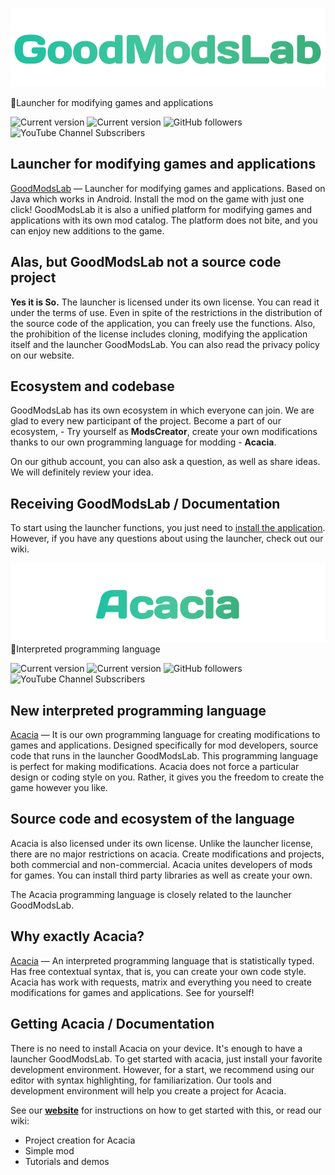 ![GoodModsLab](GoodModsLab/title_logo.png)

🍏Launcher for modifying games and applications

![Current version](https://img.shields.io/badge/GoodModsLab-v0.1.0-%2330BF84) ![Current version](https://img.shields.io/badge/Acacia-v0.1425b-%2330BF84)
![GitHub followers](https://img.shields.io/github/followers/GoodModsLab-Official?style=social) 
![YouTube Channel Subscribers](https://img.shields.io/youtube/channel/subscribers/UCWMQHUQ3-Of_pYqNvXZHqFQ?style=social)

<a name="Introduction"></a> 
## Launcher for modifying games and applications
[GoodModsLab](https://GoodModsLab-official.github.io) — Launcher for modifying games and applications. Based on Java which works in Android. Install the mod on the game with just one click!
 GoodModsLab it is also a unified platform for modifying games and applications with its own mod catalog.
The platform does not bite, and you can enjoy new additions to the game.

<a name="Source"></a>
## Alas, but GoodModsLab not a source code project
__Yes it is So.__ The launcher is licensed under its own license. You can read it under the terms of use. Even in spite of the restrictions in the distribution of the source code of the application, you can freely use the functions.
Also, the prohibition of the license includes cloning, modifying the application itself and the launcher GoodModsLab. You can also read the privacy policy on our website. 

<a name="System"></a>
## Ecosystem and codebase
GoodModsLab has its own ecosystem in which everyone can join. We are glad to every new participant of the project. 
Become a part of our ecosystem, - Try yourself as __ModsCreator__, create your own modifications thanks to our own programming language for modding - __Acacia__.

On our github account, you can also ask a question, as well as share ideas. We will definitely review your idea.

<a name="Docs"></a>
## Receiving GoodModsLab / Documentation

To start using the launcher functions, you just need to [install the application](https://goodmodslab-official.github.io). 
However, if you have any questions about using the launcher, check out our wiki.


![Acacia](GoodModsLab/title_logo_acacia.png)
💚Interpreted programming language

![Current version](https://img.shields.io/badge/GoodModsLab-v0.1.0-%2330BF84) ![Current version](https://img.shields.io/badge/Acacia-v0.1425b-%2330BF84)
![GitHub followers](https://img.shields.io/github/followers/GoodModsLab-Official?style=social) 
![YouTube Channel Subscribers](https://img.shields.io/youtube/channel/subscribers/UCWMQHUQ3-Of_pYqNvXZHqFQ?style=social)

<a name="Introduction Acacia"></a>
## New interpreted programming language
[Acacia](https://goodmodslab-official.github.io) — It is our own programming language for creating modifications to games and applications. Designed specifically for mod developers, source code that runs in the launcher GoodModsLab.
This programming language is perfect for making modifications.
Acacia does not force a particular design or coding style on you. Rather, it gives you the freedom to create the game however you like.

<a name="Source Acacia"></a>
## Source code and ecosystem of the language
Acacia is also licensed under its own license. Unlike the launcher license, there are no major restrictions on acacia. Create modifications and projects, both commercial and non-commercial.
Acacia unites developers of mods for games. You can install third party libraries as well as create your own.

The Acacia programming language is closely related to the launcher GoodModsLab. 

<a name="Advantages"></a>
## Why exactly Acacia?
[Acacia](https://goodmodslab-official.github.io) — An interpreted programming language that is statistically typed. Has free contextual syntax, that is, you can create your own code style. Acacia has work with requests, matrix and everything you need to create modifications for games and applications. See for yourself! 

<a name="Docs Acacia"></a>
## Getting Acacia / Documentation
There is no need to install Acacia on your device. It's enough to have a launcher GoodModsLab. To get started with acacia, just install your favorite development environment. However, for a start, we recommend using our editor with syntax highlighting, for familiarization. Our tools and development environment will help you create a project for Acacia.


See our __[website](https://goodmodslab-official.github.io)__ for instructions on how to get started with this, or read our wiki:
* Project creation for Acacia
* Simple mod
* Tutorials and demos

